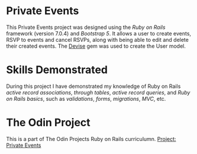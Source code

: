 # Private Events
This Private Events project was designed using the *Ruby on Rails* framework (version 7.0.4) and *Bootstrap 5*. 
It allows a user to create events, RSVP to events and cancel RSVPs, along with being able to edit and delete their created events.
The [Devise](https://github.com/heartcombo/devise) gem was used to create the User model.

# Skills Demonstrated
During this project I have demonstrated my knowledge of Ruby on Rails *active record associations*, *through tables*, *active record queries*, and *Ruby on Rails basics*, such as *validations*, *forms*, *migrations*, *MVC*, etc.

# The Odin Project
This is a part of The Odin Projects Ruby on Rails curriculumn. [Project: Private Events](https://www.theodinproject.com/lessons/ruby-on-rails-private-events)
